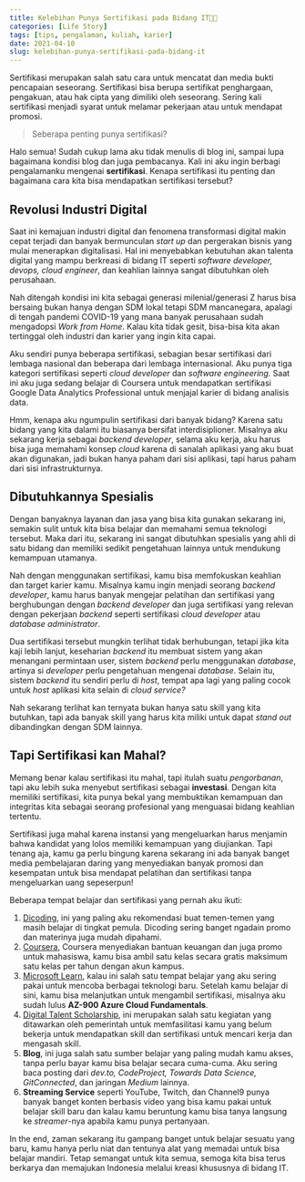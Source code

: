 ```yaml
---
title: Kelebihan Punya Sertifikasi pada Bidang IT👨‍🎓
categories: [Life Story]
tags: [tips, pengalaman, kuliah, karier]
date: 2021-04-10
slug: kelebihan-punya-sertifikasi-pada-bidang-it
---
```


Sertifikasi merupakan salah satu cara untuk mencatat dan media bukti pencapaian seseorang. Sertifikasi bisa berupa
sertifikat penghargaan, pengakuan, atau hak cipta yang dimiliki oleh seseorang. Sering kali sertifikasi menjadi syarat
untuk melamar pekerjaan atau untuk mendapat promosi.

> Seberapa penting punya sertifikasi?

Halo semua! Sudah cukup lama aku tidak menulis di blog ini, sampai lupa bagaimana kondisi blog dan juga pembacanya. Kali
ini aku ingin berbagi pengalamanku mengenai **sertifikasi**. Kenapa sertifikasi itu penting dan bagaimana cara kita bisa
mendapatkan sertifikasi tersebut?

## Revolusi Industri Digital

Saat ini kemajuan industri digital dan fenomena transformasi digital makin cepat terjadi dan banyak bermunculan *start
up* dan pergerakan bisnis yang mulai menerapkan digitalisasi. Hal ini menyebabkan kebutuhan akan talenta digital yang
mampu berkreasi di bidang IT seperti *software developer, devops, cloud engineer*, dan keahlian lainnya sangat
dibutuhkan oleh perusahaan.

Nah ditengah kondisi ini kita sebagai generasi milenial/generasi Z harus bisa bersaing bukan hanya dengan SDM lokal
tetapi SDM mancanegara, apalagi di tengah pandemi COVID-19 yang mana banyak perusahaan sudah mengadopsi *Work from
Home*. Kalau kita tidak gesit, bisa-bisa kita akan tertinggal oleh industri dan karier yang ingin kita capai.

Aku sendiri punya beberapa sertifikasi, sebagian besar sertifikasi dari lembaga nasional dan beberapa dari lembaga
internasional. Aku punya tiga kategori sertifikasi seperti *cloud developer* dan *software engineering*. Saat ini aku
juga sedang belajar di Coursera untuk mendapatkan sertifikasi Google Data Analytics Professional untuk menjajal karier
di bidang analisis data.

Hmm, kenapa aku ngumpulin sertifikasi dari banyak bidang? Karena satu bidang yang kita dalami itu biasanya bersifat
interdisiplioner. Misalnya aku sekarang kerja sebagai *backend developer*, selama aku kerja, aku harus bisa juga
memahami konsep *cloud* karena di sanalah aplikasi yang aku buat akan digunakan, jadi bukan hanya paham dari sisi
aplikasi, tapi harus paham dari sisi infrastrukturnya.

## Dibutuhkannya Spesialis

Dengan banyaknya layanan dan jasa yang bisa kita gunakan sekarang ini, semakin sulit untuk kita bisa belajar dan
memahami semua teknologi tersebut. Maka dari itu, sekarang ini sangat dibutuhkan spesialis yang ahli di satu bidang dan
memiliki sedikit pengetahuan lainnya untuk mendukung kemampuan utamanya.

Nah dengan menggunakan sertifikasi, kamu bisa memfokuskan keahlian dan target karier kamu. Misalnya kamu ingin menjadi
seorang *backend developer*, kamu harus banyak mengejar pelatihan dan sertifikasi yang berghubungan dengan *backend
developer* dan juga sertifikasi yang relevan dengan pekerjaan *backend* seperti sertifikasi *cloud developer* atau
*database administrator*.

Dua sertifikasi tersebut mungkin terlihat tidak berhubungan, tetapi jika kita kaji lebih lanjut, keseharian *backend*
itu membuat sistem yang akan menangani permintaan user, sistem *backend* perlu menggunakan *database*, artinya si
*developer* perlu pengetahuan mengenai *database*. Selain itu, sistem *backend* itu sendiri perlu di *host*, tempat apa
lagi yang paling cocok untuk *host* aplikasi kita selain di *cloud service?*

Nah sekarang terlihat kan ternyata bukan hanya satu skill yang kita butuhkan, tapi ada banyak skill yang harus kita
miliki untuk dapat *stand out* dibandingkan dengan SDM lainnya.

## Tapi Sertifikasi kan Mahal?

Memang benar kalau sertifikasi itu mahal, tapi itulah suatu *pengorbanan*, tapi aku lebih suka menyebut sertifikasi
sebagai **investasi**. Dengan kita memiliki sertifikasi, kita punya bekal yang membuktikan kemampuan dan integritas kita
sebagai seorang profesional yang menguasai bidang keahlian tertentu.

Sertifikasi juga mahal karena instansi yang mengeluarkan harus menjamin bahwa kandidat yang lolos memiliki kemampuan
yang diujiankan. Tapi tenang aja, kamu ga perlu bingung karena sekarang ini ada banyak banget media pembelajaran daring
yang menyediakan banyak promosi dan kesempatan untuk bisa mendapat pelatihan dan sertifikasi tanpa mengeluarkan uang
sepeserpun!

Beberapa tempat belajar dan sertifikasi yang pernah aku ikuti:

1. [Dicoding](http://dicoding.com/), ini yang paling aku rekomendasi buat temen-temen yang masih belajar di tingkat
   pemula. Dicoding sering banget ngadain promo dan materinya juga mudah dipahami.
2. [Coursera](https://www.coursera.org/), Coursera menyediakan bantuan keuangan dan juga promo untuk mahasiswa, kamu
   bisa ambil satu kelas secara gratis maksimum satu kelas per tahun dengan akun kampus.
3. [Microsoft Learn](https://docs.microsoft.com/en-us/learn/), kalau ini salah satu tempat belajar yang aku sering pakai
   untuk mencoba berbagai teknologi baru. Setelah kamu belajar di sini, kamu bisa melanjutkan untuk mengambil
   sertifikasi, misalnya aku sudah lulus **AZ-900 Azure Cloud Fundamentals**.
4. [Digital Talent Scholarship](https://digitalent.kominfo.go.id/), ini merupakan salah satu kegiatan yang ditawarkan
   oleh pemerintah untuk memfasilitasi kamu yang belum bekerja untuk mendapatkan skill dan sertifikasi untuk mencari
   kerja dan mengasah skill.
5. **Blog**, ini juga salah satu sumber belajar yang paling mudah kamu akses, tanpa perlu bayar kamu bisa belajar secara
   cuma-cuma. Aku sering baca posting dari *dev.to, CodeProject, Towards Data Science, GitConnected*, dan jaringan
   *Medium* lainnya.
6. **Streaming Service** seperti YouTube, Twitch, dan Channel9 punya banyak banget konten berbasis video yang bisa kamu
   pakai untuk belajar skill baru dan kalau kamu beruntung kamu bisa tanya langsung ke *streamer*-nya apabila kamu punya
   pertanyaan.

In the end, zaman sekarang itu gampang banget untuk belajar sesuatu yang baru, kamu hanya perlu niat dan tentunya alat
yang memadai untuk bisa belajar mandiri. Tetap semangat untuk kita semua, semoga kita bisa terus berkarya dan memajukan
Indonesia melalui kreasi khususnya di bidang IT.
